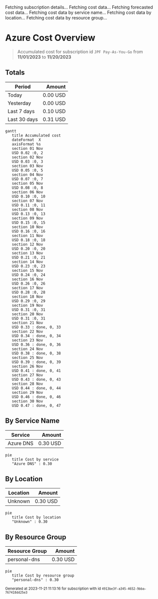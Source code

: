 Fetching subscription details...
Fetching cost data...
Fetching forecasted cost data...
Fetching cost data by service name...
Fetching cost data by location...
Fetching cost data by resource group...
# Azure Cost Overview

> Accumulated cost for subscription id `JPF Pay-As-You-Go` from **11/01/2023** to **11/20/2023**

## Totals

|Period|Amount|
|---|---:|
|Today|0.00 USD|
|Yesterday|0.00 USD|
|Last 7 days|0.10 USD|
|Last 30 days|0.31 USD|

```mermaid
gantt
   title Accumulated cost
   dateFormat  X
   axisFormat %s
   section 01 Nov
   USD 0.02 :0, 2
   section 02 Nov
   USD 0.03 :0, 3
   section 03 Nov
   USD 0.05 :0, 5
   section 04 Nov
   USD 0.07 :0, 7
   section 05 Nov
   USD 0.08 :0, 8
   section 06 Nov
   USD 0.10 :0, 10
   section 07 Nov
   USD 0.11 :0, 11
   section 08 Nov
   USD 0.13 :0, 13
   section 09 Nov
   USD 0.15 :0, 15
   section 10 Nov
   USD 0.16 :0, 16
   section 11 Nov
   USD 0.18 :0, 18
   section 12 Nov
   USD 0.20 :0, 20
   section 13 Nov
   USD 0.21 :0, 21
   section 14 Nov
   USD 0.23 :0, 23
   section 15 Nov
   USD 0.24 :0, 24
   section 16 Nov
   USD 0.26 :0, 26
   section 17 Nov
   USD 0.28 :0, 28
   section 18 Nov
   USD 0.29 :0, 29
   section 19 Nov
   USD 0.31 :0, 31
   section 20 Nov
   USD 0.31 :0, 31
   section 21 Nov
   USD 0.33 : done, 0, 33
   section 22 Nov
   USD 0.34 : done, 0, 34
   section 23 Nov
   USD 0.36 : done, 0, 36
   section 24 Nov
   USD 0.38 : done, 0, 38
   section 25 Nov
   USD 0.39 : done, 0, 39
   section 26 Nov
   USD 0.41 : done, 0, 41
   section 27 Nov
   USD 0.43 : done, 0, 43
   section 28 Nov
   USD 0.44 : done, 0, 44
   section 29 Nov
   USD 0.46 : done, 0, 46
   section 30 Nov
   USD 0.47 : done, 0, 47
```

## By Service Name

|Service|Amount|
|---|---:|
|Azure DNS|0.30 USD|

```mermaid
pie
   title Cost by service
   "Azure DNS" : 0.30
```

## By Location

|Location|Amount|
|---|---:|
|Unknown|0.30 USD|

```mermaid
pie
   title Cost by location
   "Unknown" : 0.30
```

## By Resource Group

|Resource Group|Amount|
|---|---:|
|personal-dns|0.30 USD|

```mermaid
pie
   title Cost by resource group
   "personal-dns" : 0.30
```

<sup>Generated at 2023-11-21 11:13:16 for subscription with id `4913be3f-a345-4652-9bba-767418dd25e3`</sup>
